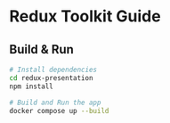 # Redux Toolkit Guide

## Build & Run

```bash
# Install dependencies
cd redux-presentation
npm install

# Build and Run the app
docker compose up --build
```